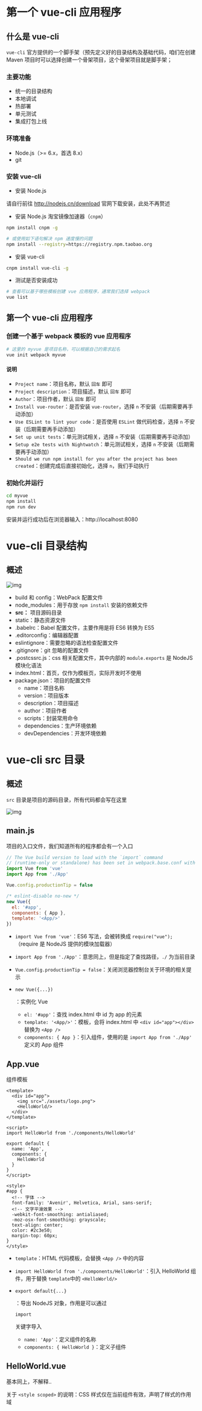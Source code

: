 # 第一个 vue-cli 应用程序

## 什么是 vue-cli

`vue-cli` 官方提供的一个脚手架（预先定义好的目录结构及基础代码，咱们在创建 Maven 项目时可以选择创建一个骨架项目，这个骨架项目就是脚手架；

### 主要功能

- 统一的目录结构
- 本地调试
- 热部署
- 单元测试
- 集成打包上线

### 环境准备

- Node.js（>= 6.x，首选 8.x）
- git

### 安装 vue-cli

- 安装 Node.js

请自行前往 http://nodejs.cn/download 官网下载安装，此处不再赘述

- 安装 Node.js 淘宝镜像加速器（`cnpm`）

```bash
npm install cnpm -g

# 或使用如下语句解决 npm 速度慢的问题
npm install --registry=https://registry.npm.taobao.org
```

- 安装 vue-cli

```bash
cnpm install vue-cli -g
```

- 测试是否安装成功

```bash
# 查看可以基于哪些模板创建 vue 应用程序，通常我们选择 webpack
vue list
```



## 第一个 vue-cli 应用程序

### 创建一个基于 webpack 模板的 vue 应用程序

```bash
# 这里的 myvue 是项目名称，可以根据自己的需求起名
vue init webpack myvue
```

#### 说明

- `Project name`：项目名称，默认 `回车` 即可
- `Project description`：项目描述，默认 `回车` 即可
- `Author`：项目作者，默认 `回车` 即可
- `Install vue-router`：是否安装 `vue-router`，选择 `n` 不安装（后期需要再手动添加）
- `Use ESLint to lint your code`：是否使用 `ESLint` 做代码检查，选择 `n` 不安装（后期需要再手动添加）
- `Set up unit tests`：单元测试相关，选择 `n` 不安装（后期需要再手动添加）
- `Setup e2e tests with Nightwatch`：单元测试相关，选择 `n` 不安装（后期需要再手动添加）
- `Should we run npm install for you after the project has been created`：创建完成后直接初始化，选择 `n`，我们手动执行

### 初始化并运行

```bash
cd myvue
npm install
npm run dev
```

安装并运行成功后在浏览器输入：http://localhost:8080

# vue-cli 目录结构

## 概述

![img](/assets/vue-e-1.png)

- build 和 config：WebPack 配置文件
- node_modules：用于存放 `npm install` 安装的依赖文件
- **src：** 项目源码目录
- static：静态资源文件
- .babelrc：Babel 配置文件，主要作用是将 ES6 转换为 ES5
- .editorconfig：编辑器配置
- eslintignore：需要忽略的语法检查配置文件
- .gitignore：git 忽略的配置文件
- .postcssrc.js：css 相关配置文件，其中内部的 `module.exports` 是 NodeJS 模块化语法
- index.html：首页，仅作为模板页，实际开发时不使用
- package.json：项目的配置文件
  - name：项目名称
  - version：项目版本
  - description：项目描述
  - author：项目作者
  - scripts：封装常用命令
  - dependencies：生产环境依赖
  - devDependencies：开发环境依赖

# vue-cli src 目录

## 概述

`src` 目录是项目的源码目录，所有代码都会写在这里

![img](/assets1/vue-e-2)

## main.js

项目的入口文件，我们知道所有的程序都会有一个入口

```javascript
// The Vue build version to load with the `import` command
// (runtime-only or standalone) has been set in webpack.base.conf with an alias.
import Vue from 'vue'
import App from './App'

Vue.config.productionTip = false

/* eslint-disable no-new */
new Vue({
  el: '#app',
  components: { App },
  template: '<App/>'
})
```

- `import Vue from 'vue'`：ES6 写法，会被转换成 `require("vue");` （require 是 NodeJS 提供的模块加载器）

- `import App from './App'`：意思同上，但是指定了查找路径，`./` 为当前目录

- `Vue.config.productionTip = false`：关闭浏览器控制台关于环境的相关提示

- ```
  new Vue({...})
  ```

  ：实例化 Vue

  - `el: '#app'`：查找 index.html 中 id 为 app 的元素
  - `template: '<App/>'`：模板，会将 index.html 中 `<div id="app"></div>` 替换为 `<App />`
  - `components: { App }`：引入组件，使用的是 `import App from './App'` 定义的 App 组件

## App.vue

组件模板

```vue
<template>
  <div id="app">
    <img src="./assets/logo.png">
    <HelloWorld/>
  </div>
</template>

<script>
import HelloWorld from './components/HelloWorld'

export default {
  name: 'App',
  components: {
    HelloWorld
  }
}
</script>

<style>
#app {
  <!-- 字体 -->
  font-family: 'Avenir', Helvetica, Arial, sans-serif;
  <!-- 文字平滑效果 -->
  -webkit-font-smoothing: antialiased;
  -moz-osx-font-smoothing: grayscale;
  text-align: center;
  color: #2c3e50;
  margin-top: 60px;
}
</style>
```

- `template`：HTML 代码模板，会替换 `<App />` 中的内容

- `import HelloWorld from './components/HelloWorld'`：引入 HelloWorld 组件，用于替换 `template`中的 `<HelloWorld/>`

- ```
  export default{...}
  ```

  ：导出 NodeJS 对象，作用是可以通过

   

  ```
  import
  ```

   

  关键字导入

  - `name: 'App'`：定义组件的名称
  - `components: { HelloWorld }`：定义子组件

## HelloWorld.vue

基本同上，不解释..

关于 `<style scoped>` 的说明：CSS 样式仅在当前组件有效，声明了样式的作用域
